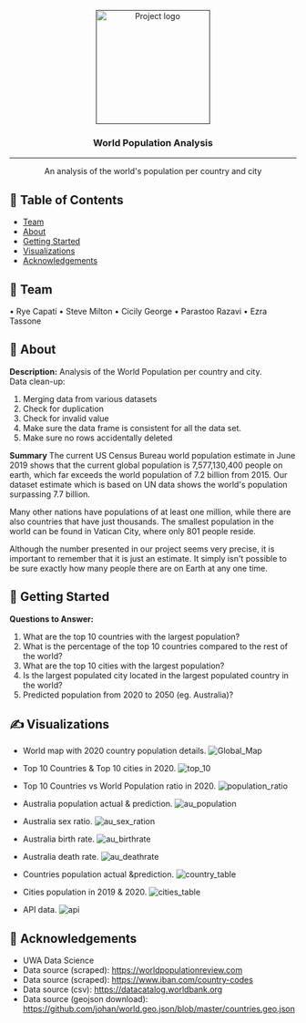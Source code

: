 <p align="center">
  <a href="" rel="noopener">
 <img width=200px height=200px src="https://i.imgur.com/6wj0hh6.jpg" alt="Project logo"></a>
</p>

<h3 align="center">World Population Analysis</h3>

<div align="center">

</div>

---

<p align="center">  An analysis of the world's population per country and city 
    <br> 
</p>

## 📝 Table of Contents

- [Team](#Team)
- [About](#about)
- [Getting Started](#getting_started)
- [Visualizations](#visualizations)
- [Acknowledgements](#acknowledgement)


## 🧐 Team <a name = "Team"></a>
•	Rye Capati
•	Steve Milton
•	Cicily George
•	Parastoo Razavi
•	Ezra Tassone

## 🧐 About <a name = "about"></a>
**Description:**
Analysis of the World Population per country and city.<br>
Data clean-up:
1.	Merging data from various datasets
2.	Check for duplication
3.	Check for invalid value
4.	Make sure the data frame is consistent for all the data set.
5.	Make sure no rows accidentally deleted


**Summary**
The current US Census Bureau world population estimate in June 2019 shows that the current global population is 7,577,130,400 people on earth, which far exceeds the world population of 7.2 billion from 2015. Our dataset estimate which is based on UN data shows the world's population surpassing 7.7 billion.

Many other nations have populations of at least one million, while there are also countries that have just thousands. The smallest population in the world can be found in Vatican City, where only 801 people reside.

Although the number presented in our project seems very precise, it is important to remember that it is just an estimate. It simply isn't possible to be sure exactly how many people there are on Earth at any one time.
<br>


## 🏁 Getting Started <a name = "getting_started"></a>

**Questions to Answer:** <br>
1.	What are the top 10 countries with the largest population?
2.	What is the percentage of the top 10 countries compared to the rest of the world?
3.	What are the top 10 cities with the largest population?
4.  Is the largest populated city located in the largest populated country in the world?
5.	Predicted population from 2020 to 2050 (eg. Australia)?


## ✍️ Visualizations <a name = "visualizations"></a>

* World map with 2020 country population details. 
![Global_Map](images/global_map.PNG)

* Top 10 Countries & Top 10 cities in 2020. 
![top_10](images/top_10.PNG)

* Top 10 Countries vs World Population ratio in 2020. 
![population_ratio](images/population_ratio.PNG)

* Australia population actual & prediction. 
![au_population](images/australia_population.PNG)

* Australia sex ratio. 
![au_sex_ration](images/australia_sex_ratio.PNG)

* Australia birth rate. 
![au_birthrate](images/australia_birthrate.PNG)

* Australia death rate. 
![au_deathrate](images/australia_deathrate.PNG)

* Countries population actual &prediction. 
![country_table](images/country_table.PNG)

* Cities population in 2019 & 2020. 
![cities_table](images/city_table.PNG)

* API data. 
![api](images/api.PNG)

## 🎉 Acknowledgements <a name = "acknowledgement"></a>
- UWA Data Science
- Data source (scraped): https://worldpopulationreview.com
- Data source (scraped): https://www.iban.com/country-codes
- Data source (csv): https://datacatalog.worldbank.org
- Data source (geojson download): https://github.com/johan/world.geo.json/blob/master/countries.geo.json
